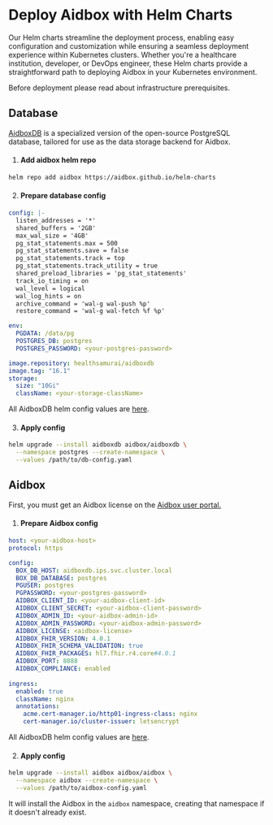 # Deploy Aidbox with Helm Charts

Our Helm charts streamline the deployment process, enabling easy configuration and customization while ensuring a seamless deployment experience within Kubernetes clusters. Whether you're a healthcare institution, developer, or DevOps engineer, these Helm charts provide a straightforward path to deploying Aidbox in your Kubernetes environment.

Before deployment please read about infrastructure prerequisites.

## Database

[AidboxDB](../../../reference/environment-variables/aidboxdb-environment-variables.md) is a specialized version of the open-source PostgreSQL database, tailored for use as the data storage backend for Aidbox.

1. #### **Add aidbox helm repo**

```bash
helm repo add aidbox https://aidbox.github.io/helm-charts
```

2. #### Prepare database config

```yaml
config: |-
  listen_addresses = '*'
  shared_buffers = '2GB'
  max_wal_size = '4GB'
  pg_stat_statements.max = 500
  pg_stat_statements.save = false
  pg_stat_statements.track = top
  pg_stat_statements.track_utility = true
  shared_preload_libraries = 'pg_stat_statements'
  track_io_timing = on
  wal_level = logical
  wal_log_hints = on
  archive_command = 'wal-g wal-push %p'
  restore_command = 'wal-g wal-fetch %f %p'

env:
  PGDATA: /data/pg
  POSTGRES_DB: postgres
  POSTGRES_PASSWORD: <your-postgres-password>

image.repository: healthsamurai/aidboxdb
image.tag: "16.1"
storage:
  size: "10Gi"
  className: <your-storage-className>
```

All AidboxDB helm config values are [here](https://github.com/Aidbox/helm-charts/tree/main/aidboxdb#values).

3. #### Apply config

```bash
helm upgrade --install aidboxdb aidbox/aidboxdb \
  --namespace postgres --create-namespace \
  --values /path/to/db-config.yaml
```

## Aidbox

First, you must get an Aidbox license on the [Aidbox user portal.](https://aidbox.app/)

1. #### Prepare Aidbox config

```yaml
host: <your-aidbox-host>
protocol: https

config:
  BOX_DB_HOST: aidboxdb.ips.svc.cluster.local
  BOX_DB_DATABASE: postgres
  PGUSER: postgres
  PGPASSWORD: <your-postgres-password>
  AIDBOX_CLIENT_ID: <your-aidbox-client-id>
  AIDBOX_CLIENT_SECRET: <your-aidbox-client-password>
  AIDBOX_ADMIN_ID: <your-aidbox-admin-id>
  AIDBOX_ADMIN_PASSWORD: <your-aidbox-admin-password>
  AIDBOX_LICENSE: <aidbox-license>
  AIDBOX_FHIR_VERSION: 4.0.1
  AIDBOX_FHIR_SCHEMA_VALIDATION: true
  AIDBOX_FHIR_PACKAGES: hl7.fhir.r4.core#4.0.1
  AIDBOX_PORT: 8888
  AIDBOX_COMPLIANCE: enabled
  
ingress:
  enabled: true
  className: nginx
  annotations:
    acme.cert-manager.io/http01-ingress-class: nginx
    cert-manager.io/cluster-issuer: letsencrypt
```

All AidboxDB helm config values are [here](https://github.com/Aidbox/helm-charts/tree/main/aidbox#values).

2. #### Apply config

```bash
helm upgrade --install aidbox aidbox/aidbox \
  --namespace aidbox --create-namespace \
  --values /path/to/aidbox-config.yaml
```

It will install the Aidbox in the `aidbox` namespace, creating that namespace if it doesn't already exist.
